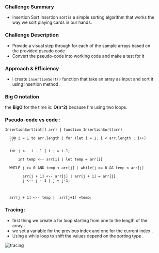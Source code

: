 ### Challenge Summary
- Insertion Sort Insertion sort is a simple sorting algorithm that works the way we sort playing cards in our hands.
### Challenge Description
- Provide a visual step through for each of the sample arrays based on the provided pseudo code
- Convert the pseudo-code into working code and make a test for it

### Approach & Efficiency
- I create ``insertionSort()`` function that take an array as input and sort it using insertion method .

### Big O notation
the **BigO** for the time is: **O(n^2)** because I'm using two loops.

### Pseudo-code vs code :
```
InsertionSort(int[] arr) | function InsertionSort(arr)
  ```
  ```
    FOR i = 1 to arr.length | for (let i = 1; i < arr.length ; i++)
    ```
````
      int j <-- i - 1 | t j = i-1;
`````
      int temp <-- arr[i] | let temp = arr[i]

`````
      WHILE j >= 0 AND temp < arr[j] | while(j >= 0 && temp < arr[j]
 

`````
        arr[j + 1] <-- arr[j] | arr[j + 1] = arr[j]
        j <-- j - 1 | j = j-1;

  
``````	  
      arr[j + 1] <-- temp |  arr[j+1] =temp;




### Tracing:

- first thing we create a for loop starting from one to the length of the array .
- we set a variable for the previous index and one for the current index .
- Using a while loop to shift the values depend on the sorting type .

![tracing](https://i.ibb.co/4SxvNwn/20200628-232325.jpg)
